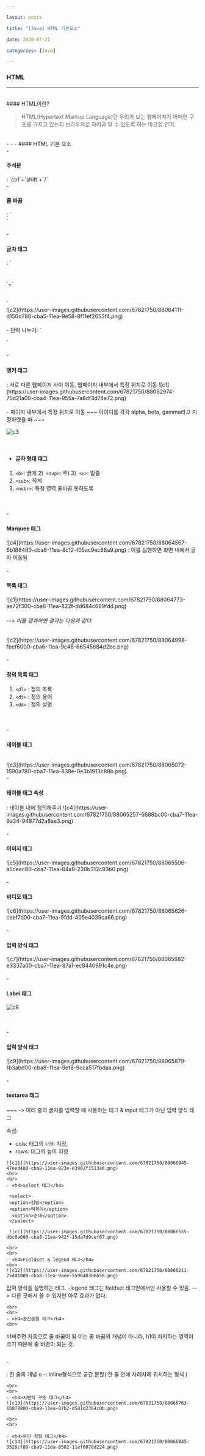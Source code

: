 ```yaml
---

layout: posts

title: "[Java] HTML 기본요소"

date: 2020-07-21

categories: [Java]

---
```

### HTML

- - -
 <br>
#### HTML이란?


<blockQuote>HTML(Hypertext Markup Language)란 우리가 보는 웹페이지가
어떠한 구조를 가지고 있는지 브라우저로 하여금 알 수 있도록 하는 마크업 언어.
</blockQuote>
<br>
- - -
#### HTML 기본 요소
<br>
- <h4>주석문</h4> : `ctrl`+`shift`+`/`
<br>
- <h4>줄 바꿈</h4>: `<br />`
<br>
<br>
- <h4>글자 태그</h4>: `<h1></h1>`~`<h6></h6>`
<br>
![c2](https://user-images.githubusercontent.com/67821750/88064111-d150d780-cba5-11ea-9e58-8f11ef2653f4.png)
<br>
<br>
- 단락 나누기: `<p></p>`
<br>
<br>
- <h4>앵커 태그</h4>: 서로 다른 웹페이지 사이 이동, 웹페이지 내부에서 특정 위치로 이동
![c1](https://user-images.githubusercontent.com/67821750/88062974-75d21a00-cba4-11ea-955a-7a8df3d74e72.png)
<br>
<br>
- 페이지 내부에서 특정 위치로 이동
~~~
아이디를 각각 alpha, beta, gamma라고 지정하였을 때
~~~

 ![c3](https://user-images.githubusercontent.com/67821750/88064393-30165100-cba6-11ea-9c0c-f33ac045164e.png)

<br>

- <h4>글자 형태 태그</h4>

 1) `<b>`:  굵게
2)` <sup>`:  주)
3)` <u>`:  밑줄
4) `<sub>`:  작게
5) `<nobr>`:  특정 영역 줄바꿈 못하도록
<br>
<br>
- <h4>Marquee 태그</h4>
![c4](https://user-images.githubusercontent.com/67821750/88064567-6b188480-cba6-11ea-8c12-f05ac9ec88a9.png)
: 이를 실행하면 화면 내에서 글자 이동됨
<br>
<br>
- <h4>목록 태그</h4>
![c1](https://user-images.githubusercontent.com/67821750/88064773-ae72f300-cba6-11ea-822f-dd684c689fdd.png)
<h6>--> 이를 결과하면 결과는 다음과 같다.</h6>
![c2](https://user-images.githubusercontent.com/67821750/88064998-fbef6000-cba6-11ea-9c48-66545684d2be.png)
<br>
<br>
- <h4>정의 목록 태그</h4>

 1) `<dl>` : 정의 목록
2) `<dt>` : 정의 용어
3) `<dd>` : 정의 설명
<br>
<br>
- <h4>테이블 태그</h4>
 <br>
![c3](https://user-images.githubusercontent.com/67821750/88065072-1590a780-cba7-11ea-838e-0e3b1913c88b.png)
<br>
- <h4>테이블 태그 속성</h4> : 테이블 내에 정의해주기
 ![c4](https://user-images.githubusercontent.com/67821750/88065257-5688bc00-cba7-11ea-9a34-94877d2a8ae3.png)
<br>
<br>
- <h4>이미지 태그</h4>
![c5](https://user-images.githubusercontent.com/67821750/88065506-a5ceec80-cba7-11ea-84a9-230b312c93b0.png)
<br>
<br>
- <h4>비디오 태그</h4>
![c6](https://user-images.githubusercontent.com/67821750/88065626-ceef7d00-cba7-11ea-9fdd-405e4039ca66.png)
<br>
<br>
- <h4>입력 양식 태그</h4>
![c7](https://user-images.githubusercontent.com/67821750/88065682-e3337a00-cba7-11ea-87a1-ec8440991c4e.png)
<br>
<br>
- <h4>Label 태그</h4>

![c8](https://user-images.githubusercontent.com/67821750/88065794-03fbcf80-cba8-11ea-8a0f-046b037eb698.png)

<br>
<br>
- <h4>입력 양식 태그</h4>
![c9](https://user-images.githubusercontent.com/67821750/88065879-1b3abd00-cba8-11ea-9ef8-9cca517fbdaa.png)
<br>
<br>
- <h4>textarea 태그</h4>
~~~
-> 여러 줄의 글자를 입력할 때 사용하는 태그 &
   input 태그가 아닌 입력 양식 태그
   
   속성:
   - cols: 태그의 너비 지정,
   - rows: 태그의 높이 지정
~~~
![c11](https://user-images.githubusercontent.com/67821750/88066045-47eed480-cba8-11ea-823e-e3902f1513e6.png)
<br>
<br>
- <h4>select 태그</h4>

 <select>
 <option>김밥</option>
 <option>떡볶이</option>
  <option>순대</option>
 </select>
 
 ![cc](https://user-images.githubusercontent.com/67821750/88066555-dbc0a080-cba8-11ea-942f-15da7d9cef67.png)
 
<br>
<br>
- <h4>Fieldset & legend 태그</h4>
<br>
![c12](https://user-images.githubusercontent.com/67821750/88066211-75d41900-cba8-11ea-9aee-559640306b58.png)
~~~
입력 양식을 설명하는 태그.
  -legend 태그는 fieldset 태그안에서만 사용할 수 있음.
     --> 다른 곳에서 쓸 수 있지만 아무 효과가 없다.
~~~
<br>
<br>
- <h4>공간분할 태그</h4>
<br>

~~~
h1써주면 자동으로 줄 바꿈이 됨
이는 줄 바꿈의 개념이 아니라, h1이 차지하는 영역이 크기 때문에
줄 바꿈이 되는 것.
~~~

~~~
 -<div>: 한 줄의 개념 o
 -<span>: inline형식으로 공간 분할( 한 줄 안에 차례차례 위치하는 형식 )
~~~
<br>
<br>
- <h4>시멘틱 구조 태그</h4>
![c13](https://user-images.githubusercontent.com/67821750/88066763-1b878800-cba9-11ea-87b2-d541d2364c0b.png)

<br>
<br>

- <h4>문단 정렬 태그</h4>
![c14](https://user-images.githubusercontent.com/67821750/88066845-3528cf80-cba9-11ea-8502-11ef8078d224.png)










